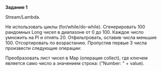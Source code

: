 **Задание 1**

Stream/Lambda.

Не использовать циклы (for/while/do-while).
Сгенерировать 100 рандомных Long чисел в диапазоне
от 0 до 100. Каждое число умножить на PI и отнять 20.
Отфильтровать, оставив числа меньшие 100.
Отсортировать по возрастанию. Пропустив первые 3
числа произвести следующие операции:

Преобразовать лист чисел в Map (операция collect), 
где ключем является само число а значением строка: ("Number: " + value).